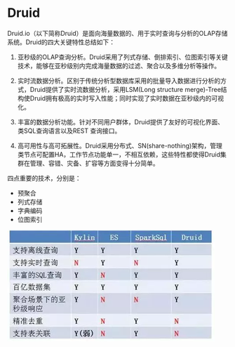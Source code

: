 # Druid

Druid.io（以下简称Druid）是面向海量数据的、用于实时查询与分析的OLAP存储系统。Druid的四大关键特性总结如下：

1. 亚秒级的OLAP查询分析。Druid采用了列式存储、倒排索引、位图索引等关键技术，能够在亚秒级别内完成海量数据的过滤、聚合以及多维分析等操作。

2. 实时流数据分析。区别于传统分析型数据库采用的批量导入数据进行分析的方式，Druid提供了实时流数据分析，采用LSM(Long structure merge)-Tree结构使Druid拥有极高的实时写入性能；同时实现了实时数据在亚秒级内的可视化。

3. 丰富的数据分析功能。针对不同用户群体，Druid提供了友好的可视化界面、类SQL查询语言以及REST 查询接口。

4. 高可用性与高可拓展性。Druid采用分布式、SN(share-nothing)架构，管理类节点可配置HA，工作节点功能单一，不相互依赖，这些特性都使得Druid集群在管理、容错、灾备、扩容等方面变得十分简单。


四点重要的技术，分别是：

- 预聚合
- 列式存储
- 字典编码
- 位图索引

![](img/olap-vs.webp)